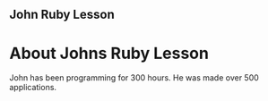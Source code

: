 John Ruby Lesson
---

# About Johns Ruby Lesson

John has been programming for 300 hours. He was made over 500 applications. 
